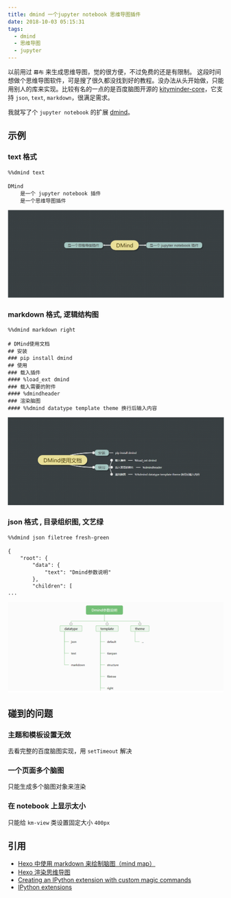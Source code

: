 ```yaml
---
title: dmind 一个jupyter notebook 思维导图插件
date: 2018-10-03 05:15:31
tags:
  - dmind
  - 思维导图
  - jupyter
---
```


以前用过 `幕布` 来生成思维导图，觉的很方便，不过免费的还是有限制。 这段时间想做个思维导图软件，可是搜了很久都没找到好的教程。没办法从头开始做，只能用别人的库来实现。比较有名的一点的是百度脑图开源的 [kityminder-core](https://github.com/fex-team/kityminder-core)，它支持 `json`, `text`, `markdown`，很满足需求。

我就写了个 `jupyter notebook` 的扩展 [dmind](https://github.com/dust8/dmind)。

## 示例

### text 格式

```
%%dmind text

DMind
    是一个 jupyter notebook 插件
    是一个思维导图插件
```

![text 格式](./assert/2018-10-03-1.png)

### markdown 格式, 逻辑结构图

```
%%dmind markdown right

# DMind使用文档
## 安装
### pip install dmind
## 使用
### 载入插件
#### %load_ext dmind
### 载入需要的附件
#### %dmindheader
### 渲染脑图
#### %%dmind datatype template theme 换行后输入内容
```

![markdown 格式, 逻辑结构图](./assert/2018-10-03-2.png)

### json 格式 , 目录组织图, 文艺绿

```
%%dmind json filetree fresh-green

{
    "root": {
        "data": {
            "text": "Dmind参数说明"
        },
        "children": [
...
```

![json 格式 , 目录组织图, 文艺绿](./assert/2018-10-03-3.png)

## 碰到的问题

### 主题和模板设置无效

去看完整的百度脑图实现，用 `setTimeout` 解决

### 一个页面多个脑图

只能生成多个脑图对象来渲染

### 在 notebook 上显示太小

只能给 `km-view` 类设置固定大小 `400px`

## 引用

- [Hexo 中使用 markdown 来绘制脑图（mind map）](https://qsli.github.io/2017/01/01/markdown-mindmap/)
- [Hexo 渲染思维导图](https://hargao.top/2018/07/24/hexo-mindmap.html)
- [Creating an IPython extension with custom magic commands](https://ipython-books.github.io/14-creating-an-ipython-extension-with-custom-magic-commands/)
- [IPython extensions](https://ipython.readthedocs.io/en/stable/config/extensions/index.html)
